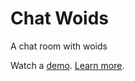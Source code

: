 # Chat Woids
A chat room with woids

Watch a [demo](https://vimeo.com/310241382). [Learn more](https://ellennickles.site/blog/2018/12/10/week-14-chat-woids).
